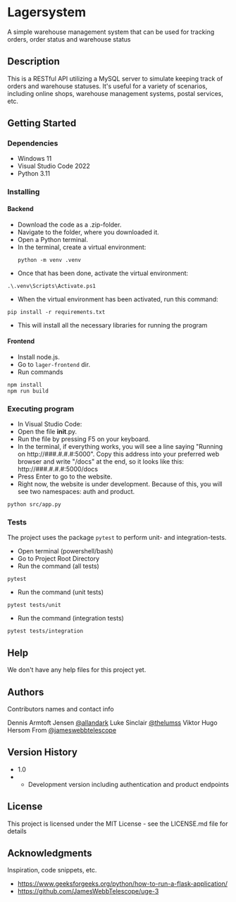 # Lagersystem

A simple warehouse management system that can be used for tracking orders, order status and warehouse status

## Description

This is a RESTful API utilizing a MySQL server to simulate keeping track of orders and warehouse statuses. It's useful for a variety of scenarios, including online shops, warehouse management systems, postal services, etc.

## Getting Started

### Dependencies

* Windows 11
* Visual Studio Code 2022
* Python 3.11

### Installing
#### Backend
* Download the code as a .zip-folder.
* Navigate to the folder, where you downloaded it.
* Open a Python terminal.
* In the terminal, create a virtual environment:
  ```
  python -m venv .venv
  ```
* Once that has been done, activate the virtual environment:
```
.\.venv\Scripts\Activate.ps1
```
* When the virtual environment has been activated, run this command:
```
pip install -r requirements.txt
```
* This will install all the necessary libraries for running the program

#### Frontend
* Install node.js.
* Go to `lager-frontend` dir.
* Run commands
```
npm install
npm run build
```
### Executing program

* In Visual Studio Code:
* Open the file __init__.py.
* Run the file by pressing F5 on your keyboard.
* In the terminal, if everything works, you will see a line saying "Running on http://###.#.#.#:5000". Copy this address into your preferred web browser and write "/docs" at the end, so it looks like this: http://###.#.#.#:5000/docs
* Press Enter to go to the website.
* Right now, the website is under development. Because of this, you will see two namespaces: auth and product.
```
python src/app.py
```

### Tests
The project uses the package `pytest` to perform unit- and integration-tests.
* Open terminal (powershell/bash)
* Go to Project Root Directory
* Run the command (all tests)
```
pytest
```
* Run the command (unit tests)
```
pytest tests/unit
```
* Run the command (integration tests)
```
pytest tests/integration
```

## Help

We don't have any help files for this project yet.

## Authors

Contributors names and contact info

Dennis Armtoft Jensen 
[@allandark](https://github.com/allandark)
Luke Sinclair
[@thelumss](https://github.com/Thelumss)
Viktor Hugo Hersom From
[@jameswebbtelescope](https://github.com/JamesWebbTelescope)

## Version History

* 1.0
* * Development version including authentication and product endpoints

## License

This project is licensed under the MIT License - see the LICENSE.md file for details

## Acknowledgments

Inspiration, code snippets, etc.
* https://www.geeksforgeeks.org/python/how-to-run-a-flask-application/
* https://github.com/JamesWebbTelescope/uge-3
